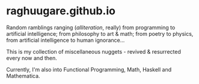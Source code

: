raghuugare.github.io
====================

Random ramblings ranging (_alliteration_, really) from programming to artificial intelligence; from philosophy to art & math; from poetry to physics, from artificial intelligence to human ignorance...

This is my collection of miscellaneous nuggets - revived & resurrected every now and then.

Currently, I'm also into Functional Programming, Math, Haskell and Mathematica. 
